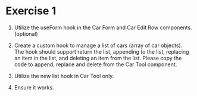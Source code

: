 # Exercise 1

1. Utilize the useForm hook in the Car Form and Car Edit Row components. (optional)

2. Create a custom hook to manage a list of cars (array of car objects). The hook should support return the list, appending to the list, replacing an item in the list, and deleting an item from the list. Please copy the code to append, replace and delete from the Car Tool component.

3. Utilize the new list hook in Car Tool only.

4. Ensure it works.
